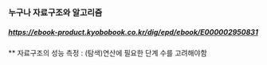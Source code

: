 ### 누구나 자료구조와 알고리즘
##### https://ebook-product.kyobobook.co.kr/dig/epd/ebook/E000002950831

** 자료구조의 성능 측정 : (탐색)연산에 필요한 단계 수를 고려해야함